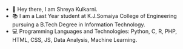  * :wave: Hey there, I am Shreya Kulkarni.
 * :books: I am a Last Year student at K.J.Somaiya College of Engineering pursuing a B.Tech Degree in Information Technology.
 * :computer: Programming Languages and Technologies: Python, C, R, PHP, HTML, CSS, JS, Data Analysis, Machine Learning.


